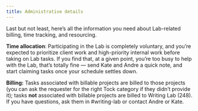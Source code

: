 ```yaml
---
title: Administrative details
---
```


Last but not least, here’s all the information you need about
Lab-related billing, time tracking, and resourcing.

**Time allocation**: Participating in the Lab is completely voluntary,
and you’re expected to prioritize client work and high-priority internal
work before taking on Lab tasks. If you find that, at a given point,
you’re too busy to help with the Lab, that’s totally fine — send Kate
and Andre a quick note, and start claiming tasks once your schedule
settles down.

**Billing:** Tasks associated with billable projects are billed to those
projects (you can ask the requester for the right Tock category if they
didn’t provide it); tasks **not** associated with billable projects are
billed to Writing Lab (248). If you have questions, ask them in
\#writing-lab or contact Andre or Kate.
